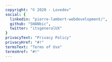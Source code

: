 ```yaml
---
copyright: "© 2020 - Lovedev"
social: {
  linkedin: "pierre-lambert-webdevelopment/",
  github: "SHANbic",
  twitter: "itsgeneralUX"
}
privacyText: "Privacy Policy"
privacyHref: "#!"
termsText: "Terms of Use"
termsHref: "#!"
---
```

